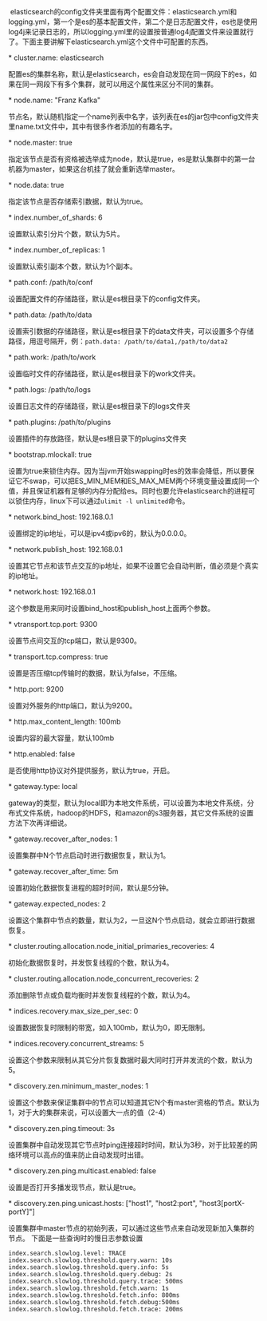  elasticsearch的config文件夹里面有两个配置文件：elasticsearch.yml和logging.yml，第一个是es的基本配置文件，第二个是日志配置文件，es也是使用log4j来记录日志的，所以logging.yml里的设置按普通log4j配置文件来设置就行了。下面主要讲解下elasticsearch.yml这个文件中可配置的东西。

* cluster.name: elasticsearch

配置es的集群名称，默认是elasticsearch，es会自动发现在同一网段下的es，如果在同一网段下有多个集群，就可以用这个属性来区分不同的集群。

* node.name: "Franz Kafka"

节点名，默认随机指定一个name列表中名字，该列表在es的jar包中config文件夹里name.txt文件中，其中有很多作者添加的有趣名字。

* node.master: true

指定该节点是否有资格被选举成为node，默认是true，es是默认集群中的第一台机器为master，如果这台机挂了就会重新选举master。

* node.data: true

指定该节点是否存储索引数据，默认为true。

* index.number_of_shards: 6

设置默认索引分片个数，默认为5片。

* index.number_of_replicas: 1

设置默认索引副本个数，默认为1个副本。

* path.conf: /path/to/conf

设置配置文件的存储路径，默认是es根目录下的config文件夹。

* path.data: /path/to/data

设置索引数据的存储路径，默认是es根目录下的data文件夹，可以设置多个存储路径，用逗号隔开，例：`path.data: /path/to/data1,/path/to/data2`

* path.work: /path/to/work

设置临时文件的存储路径，默认是es根目录下的work文件夹。

* path.logs: /path/to/logs

设置日志文件的存储路径，默认是es根目录下的logs文件夹

* path.plugins: /path/to/plugins

设置插件的存放路径，默认是es根目录下的plugins文件夹

* bootstrap.mlockall: true

设置为true来锁住内存。因为当jvm开始swapping时es的效率会降低，所以要保证它不swap，可以把ES_MIN_MEM和ES_MAX_MEM两个环境变量设置成同一个值，并且保证机器有足够的内存分配给es。同时也要允许elasticsearch的进程可以锁住内存，linux下可以通过`ulimit -l unlimited`命令。

* network.bind_host: 192.168.0.1

设置绑定的ip地址，可以是ipv4或ipv6的，默认为0.0.0.0。


* network.publish_host: 192.168.0.1

设置其它节点和该节点交互的ip地址，如果不设置它会自动判断，值必须是个真实的ip地址。

* network.host: 192.168.0.1

这个参数是用来同时设置bind_host和publish_host上面两个参数。

* vtransport.tcp.port: 9300

设置节点间交互的tcp端口，默认是9300。

* transport.tcp.compress: true

设置是否压缩tcp传输时的数据，默认为false，不压缩。

* http.port: 9200

设置对外服务的http端口，默认为9200。

* http.max_content_length: 100mb

设置内容的最大容量，默认100mb

* http.enabled: false

是否使用http协议对外提供服务，默认为true，开启。

* gateway.type: local

gateway的类型，默认为local即为本地文件系统，可以设置为本地文件系统，分布式文件系统，hadoop的HDFS，和amazon的s3服务器，其它文件系统的设置方法下次再详细说。

* gateway.recover_after_nodes: 1

设置集群中N个节点启动时进行数据恢复，默认为1。

* gateway.recover_after_time: 5m

设置初始化数据恢复进程的超时时间，默认是5分钟。

* gateway.expected_nodes: 2

设置这个集群中节点的数量，默认为2，一旦这N个节点启动，就会立即进行数据恢复。

* cluster.routing.allocation.node_initial_primaries_recoveries: 4

初始化数据恢复时，并发恢复线程的个数，默认为4。

* cluster.routing.allocation.node_concurrent_recoveries: 2

添加删除节点或负载均衡时并发恢复线程的个数，默认为4。

* indices.recovery.max_size_per_sec: 0

设置数据恢复时限制的带宽，如入100mb，默认为0，即无限制。

* indices.recovery.concurrent_streams: 5

设置这个参数来限制从其它分片恢复数据时最大同时打开并发流的个数，默认为5。

* discovery.zen.minimum_master_nodes: 1

设置这个参数来保证集群中的节点可以知道其它N个有master资格的节点。默认为1，对于大的集群来说，可以设置大一点的值（2-4）

* discovery.zen.ping.timeout: 3s

设置集群中自动发现其它节点时ping连接超时时间，默认为3秒，对于比较差的网络环境可以高点的值来防止自动发现时出错。

* discovery.zen.ping.multicast.enabled: false

设置是否打开多播发现节点，默认是true。

* discovery.zen.ping.unicast.hosts: ["host1", "host2:port", "host3[portX-portY]"]

设置集群中master节点的初始列表，可以通过这些节点来自动发现新加入集群的节点。
下面是一些查询时的慢日志参数设置
```
index.search.slowlog.level: TRACE
index.search.slowlog.threshold.query.warn: 10s
index.search.slowlog.threshold.query.info: 5s
index.search.slowlog.threshold.query.debug: 2s
index.search.slowlog.threshold.query.trace: 500ms
index.search.slowlog.threshold.fetch.warn: 1s
index.search.slowlog.threshold.fetch.info: 800ms
index.search.slowlog.threshold.fetch.debug:500ms
index.search.slowlog.threshold.fetch.trace: 200ms
```
